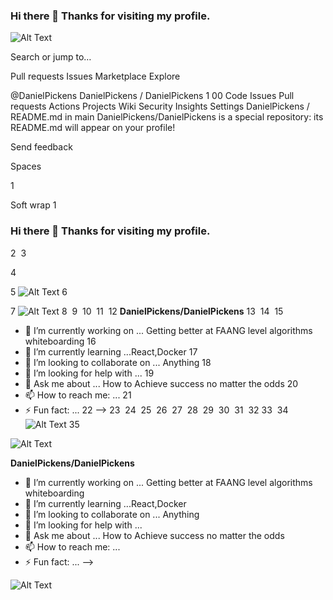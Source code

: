 ### Hi there 👋 Thanks for visiting my profile. 

 
 
![Alt Text](https://media.giphy.com/media/RWJPtq90qOA4E/giphy.gif)
 
Search or jump to…

Pull requests
Issues
Marketplace
Explore
 
@DanielPickens 
DanielPickens
/
DanielPickens
1
00
Code
Issues
Pull requests
Actions
Projects
Wiki
Security
Insights
Settings
DanielPickens
/
README.md
in
main
DanielPickens/DanielPickens is a special repository: its README.md will appear on your profile!

Send feedback
 

Spaces

1

Soft wrap
1
### Hi there 👋 Thanks for visiting my profile. 
2
​
3
 
4
 
5
![Alt Text](https://media.giphy.com/media/RWJPtq90qOA4E/giphy.gif)
6
 
7
 ![Alt Text](https://media.giphy.com/media/3ornk57KwDXf81rjWM/giphy.gif)
8
​
9
​
10
​
11
​
12
**DanielPickens/DanielPickens**
13
​
14
​
15
- 🔭 I’m currently working on ... Getting better at FAANG level algorithms whiteboarding
16
- 🌱 I’m currently learning ...React,Docker
17
- 👯 I’m looking to collaborate on ... Anything
18
- 🤔 I’m looking for help with ...
19
- 💬 Ask me about ... How to Achieve success no matter the odds
20
- 📫 How to reach me: ... 
21
- ⚡ Fun fact: ... 
22
-->
23
​
24
​
25
​
26
​
27
​
28
​
29
​
30
​
31
​
32
​
33
​
34
![Alt Text](https://media.giphy.com/media/4heseFMvObk9q/giphy.gif)
35
​

 ![Alt Text](https://media.giphy.com/media/3ornk57KwDXf81rjWM/giphy.gif)




**DanielPickens/DanielPickens**


- 🔭 I’m currently working on ... Getting better at FAANG level algorithms whiteboarding
- 🌱 I’m currently learning ...React,Docker
- 👯 I’m looking to collaborate on ... Anything
- 🤔 I’m looking for help with ...
- 💬 Ask me about ... How to Achieve success no matter the odds
- 📫 How to reach me: ... 
- ⚡ Fun fact: ... 
-->











![Alt Text](https://media.giphy.com/media/4heseFMvObk9q/giphy.gif)

